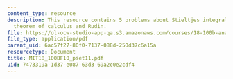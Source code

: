 ```yaml
---
content_type: resource
description: This resource contains 5 problems about Stieltjes integral,fundamental
  theorem of calculus and Rudin.
file: https://ol-ocw-studio-app-qa.s3.amazonaws.com/courses/18-100b-analysis-i-fall-2010/7473319a1d37e08763d369a2c0e2cdf4_MIT18_100BF10_pset11.pdf
file_type: application/pdf
parent_uid: 6ac57f27-80f0-7137-088d-250d37c6a15a
resourcetype: Document
title: MIT18_100BF10_pset11.pdf
uid: 7473319a-1d37-e087-63d3-69a2c0e2cdf4
---
```


